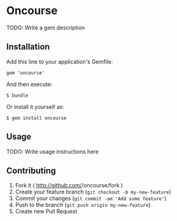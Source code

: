 # Oncourse

TODO: Write a gem description

## Installation

Add this line to your application's Gemfile:

    gem 'oncourse'

And then execute:

    $ bundle

Or install it yourself as:

    $ gem install oncourse

## Usage

TODO: Write usage instructions here

## Contributing

1. Fork it ( http://github.com/<my-github-username>/oncourse/fork )
2. Create your feature branch (`git checkout -b my-new-feature`)
3. Commit your changes (`git commit -am 'Add some feature'`)
4. Push to the branch (`git push origin my-new-feature`)
5. Create new Pull Request
